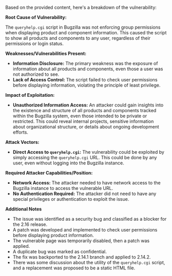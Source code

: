 Based on the provided content, here's a breakdown of the vulnerability:

**Root Cause of Vulnerability:**

The `queryhelp.cgi` script in Bugzilla was not enforcing group permissions when displaying product and component information. This caused the script to show all products and components to any user, regardless of their permissions or login status.

**Weaknesses/Vulnerabilities Present:**

*   **Information Disclosure:** The primary weakness was the exposure of information about all products and components, even those a user was not authorized to see.
*   **Lack of Access Control:**  The script failed to check user permissions before displaying information, violating the principle of least privilege.

**Impact of Exploitation:**

*   **Unauthorized Information Access:** An attacker could gain insights into the existence and structure of all products and components tracked within the Bugzilla system, even those intended to be private or restricted. This could reveal internal projects, sensitive information about organizational structure, or details about ongoing development efforts.

**Attack Vectors:**

*   **Direct Access to `queryhelp.cgi`:** The vulnerability could be exploited by simply accessing the `queryhelp.cgi` URL. This could be done by any user, even without logging into the Bugzilla instance.

**Required Attacker Capabilities/Position:**

*   **Network Access:** The attacker needed to have network access to the Bugzilla instance to access the vulnerable URL.
*   **No Authentication Required:** The attacker did not need to have any special privileges or authentication to exploit the issue.

**Additional Notes**

*   The issue was identified as a security bug and classified as a blocker for the 2.16 release.
*   A patch was developed and implemented to check user permissions before displaying product information.
*   The vulnerable page was temporarily disabled, then a patch was applied.
*   A duplicate bug was marked as confidential.
*   The fix was backported to the 2.14.1 branch and applied to 2.14.2.
*   There was some discussion about the utility of the `queryhelp.cgi` script, and a replacement was proposed to be a static HTML file.